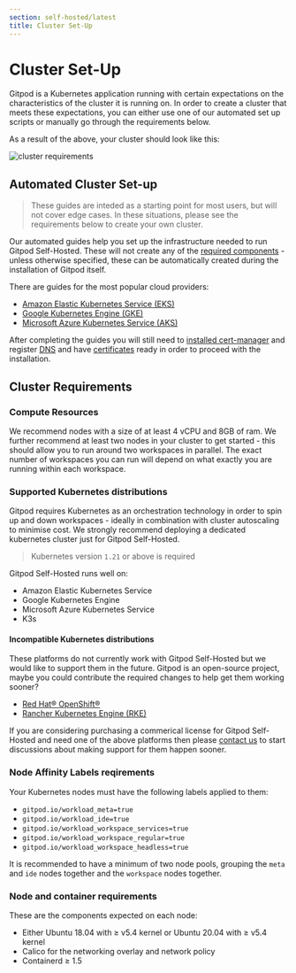 ```yaml
---
section: self-hosted/latest
title: Cluster Set-Up
---
```


<script context="module">
  export const prerender = true;
</script>

# Cluster Set-Up

Gitpod is a Kubernetes application running with certain expectations on the characteristics of the cluster it is running on. In order to create a cluster that meets these expectations, you can either use one of our automated set up scripts or manually go through the requirements below.

As a result of the above, your cluster should look like this:

![cluster requirements](../../static/images/docs/self-hosted-cluster-requirements.png)

## Automated Cluster Set-up

> These guides are inteded as a starting point for most users, but will not cover edge cases. In these situations, please see the requirements below to create your own cluster.

Our automated guides help you set up the infrastructure needed to run Gitpod Self-Hosted. These will not create any of the [required components](./required-components) - unless otherwise specified, these can be automatically created during the installation of Gitpod itself.

There are guides for the most popular cloud providers:

- [Amazon Elastic Kubernetes Service (EKS)](./installation/on-amazon-eks)
- [Google Kubernetes Engine (GKE)](./installation/on-gke)
- [Microsoft Azure Kubernetes Service (AKS)](./installation/on-microsoft-aks)

After completing the guides you will still need to [installed cert-manager](./requirements#cert-manager) and register [DNS](./requirements#dns) and have [certificates](./requirements#ssl) ready in order to proceed with the installation.<!--- todo: add link to installation docs--->

## Cluster Requirements

### Compute Resources

We recommend nodes with a size of at least 4 vCPU and 8GB of ram. We further recommend at least two nodes in your cluster to get started - this should allow you to run around two workspaces in parallel. The exact number of workspaces you can run will depend on what exactly you are running within each workspace.

### Supported Kubernetes distributions

Gitpod requires Kubernetes as an orchestration technology in order to spin up and down workspaces - ideally in combination with cluster autoscaling to minimise cost. We strongly recommend deploying a dedicated kubernetes cluster just for Gitpod Self-Hosted.

> Kubernetes version `1.21` or above is required

Gitpod Self-Hosted runs well on:

- Amazon Elastic Kubernetes Service
- Google Kubernetes Engine
- Microsoft Azure Kubernetes Service
- K3s

#### Incompatible Kubernetes distributions

These platforms do not currently work with Gitpod Self-Hosted but we would like to support them in the future. Gitpod is an open-source project, maybe you could contribute the required changes to help get them working sooner?

- [Red Hat® OpenShift®](https://github.com/gitpod-io/gitpod/issues/5409)
- [Rancher Kubernetes Engine (RKE)](https://github.com/gitpod-io/gitpod/issues/5410)

If you are considering purchasing a commerical license for Gitpod Self-Hosted and need one of the above platforms then please [contact us](/contact/sales) to start discussions about making support for them happen sooner.

### Node Affinity Labels reqirements

Your Kubernetes nodes must have the following labels applied to them:

- `gitpod.io/workload_meta=true`
- `gitpod.io/workload_ide=true`
- `gitpod.io/workload_workspace_services=true`
- `gitpod.io/workload_workspace_regular=true`
- `gitpod.io/workload_workspace_headless=true`

It is recommended to have a minimum of two node pools, grouping the `meta`
and `ide` nodes together and the `workspace` nodes together.

### Node and container requirements

These are the components expected on each node:

- Either Ubuntu 18.04 with ≥ v5.4 kernel or Ubuntu 20.04 with ≥ v5.4 kernel
- Calico for the networking overlay and network policy
- Containerd ≥ 1.5
